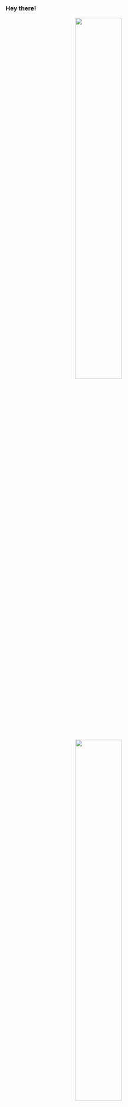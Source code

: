 ### Hey there!
<p align="center">
   <img height="50%" width="auto" src ="https://github-readme-stats.vercel.app/api? 
   username=zihaarn&show_icons=true&count_private=true&theme=darcula&hide_border=true&hide=issues,contribs&bg_color=00000000"><br/>
   <img height="50%" width="auto" src ="https://github-readme-stats.vercel.app/api/top-langs/? 
   username=zihaarn&layout=compact&hide_border=true&theme=darcula&bg_color=00000000&langs_count=6&hide=jupyter%20notebook,tex,css,php"><br/>
   <img src ="https://github-readme-streak-stats.herokuapp.com?user=zihaarn&theme=darcula&hide_border=true&background=FFFFFF00">
</p>
